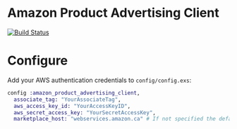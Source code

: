 Amazon Product Advertising Client
================================
[![Build Status](https://travis-ci.org/zachgarwood/elixir-amazon-product-advertising-client.svg?branch=master)](https://travis-ci.org/zachgarwood/elixir-amazon-product-advertising-client)

# Configure
Add your AWS authentication credentials to `config/config.exs`:

```elixir
config :amazon_product_advertising_client,
  associate_tag: "YourAssociateTag",
  aws_access_key_id: "YourAccessKeyID",
  aws_secret_access_key: "YourSecretAccessKey",
  marketplace_host: "webservices.amazon.ca" # If not specified the default value is webservices.amazon.com
```
